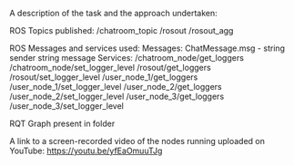 A description of the task and the approach undertaken:


ROS Topics published:
/chatroom_topic
/rosout
/rosout_agg

ROS Messages and services used:
Messages: 
ChatMessage.msg - string sender
                  string message
Services: 
/chatroom_node/get_loggers
/chatroom_node/set_logger_level
/rosout/get_loggers
/rosout/set_logger_level
/user_node_1/get_loggers
/user_node_1/set_logger_level
/user_node_2/get_loggers
/user_node_2/set_logger_level
/user_node_3/get_loggers
/user_node_3/set_logger_level

RQT Graph
present in folder

A link to a screen-recorded video of the nodes running uploaded on YouTube:
https://youtu.be/yfEaOmuuTJg
